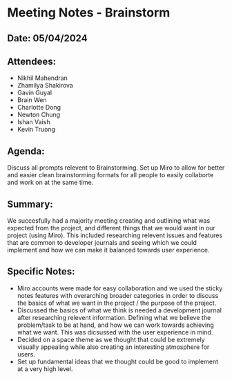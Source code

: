 # Meeting Notes - Brainstorm

## Date: 05/04/2024

## Attendees:
- Nikhil Mahendran
- Zhamilya Shakirova
- Gavin Guyal
- Brain Wen
- Charlotte Dong
- Newton Chung
- Ishan Vaish
- Kevin Truong

## Agenda:
Discuss all prompts relevent to Brainstorming. Set up Miro to allow for better and easier clean brainstorming formats for all people to easily collaborte and work on at the same time.

## Summary:
We succesfully had a majority meeting creating and outlining what was expected from the project, and different things that we would want in our project (using Miro). This included researching relevent issues and features that are common to developer journals and seeing which we could implement and how we can make it balanced towards user experience.

## Specific Notes:
- Miro accounts were made for easy collaboration and we used the sticky notes features with overarching broader categories in order to discuss the basics of what we want in the project / the purpose of the project.
- Discussed the basics of what we think is needed a development journal after researching relevent information. Defining what we believe the problem/task to be at hand, and how we can work towards achieving what we want. This was dicsussed with the user experience in mind.
- Decided on a space theme as we thought that could be extremely visually appealing while also creating an interesting atmosphere for users.
- Set up fundamental ideas that we thought could be good to implement at a very high level.
  



